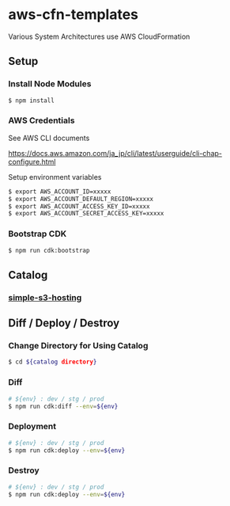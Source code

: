 # aws-cfn-templates

Various System Architectures use AWS CloudFormation

## Setup

### Install Node Modules

```sh
$ npm install
```

### AWS Credentials

See AWS CLI documents

https://docs.aws.amazon.com/ja_jp/cli/latest/userguide/cli-chap-configure.html

Setup environment variables

```sh
$ export AWS_ACCOUNT_ID=xxxxx
$ export AWS_ACCOUNT_DEFAULT_REGION=xxxxx
$ export AWS_ACCOUNT_ACCESS_KEY_ID=xxxxx
$ export AWS_ACCOUNT_SECRET_ACCESS_KEY=xxxxx
```

### Bootstrap CDK

```sh
$ npm run cdk:bootstrap
```

## Catalog

### [simple-s3-hosting](./simple-s3-hosting)

## Diff / Deploy / Destroy

### Change Directory for Using Catalog

```sh
$ cd ${catalog directory}
```

### Diff

```sh
# ${env} : dev / stg / prod
$ npm run cdk:diff --env=${env}
```

### Deployment

```sh
# ${env} : dev / stg / prod
$ npm run cdk:deploy --env=${env}
```

### Destroy

```sh
# ${env} : dev / stg / prod
$ npm run cdk:deploy --env=${env}
```
